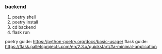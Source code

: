 ### backend

1. poetry shell
2. poetry install
3. cd backend
4. flask run

poetry guide: https://python-poetry.org/docs/basic-usage/
flask guide: https://flask.palletsprojects.com/en/2.3.x/quickstart/#a-minimal-application
